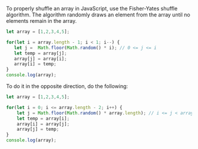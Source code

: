 To properly shuffle an array in JavaScript, use the Fisher-Yates shuffle algorithm.
The algorithm randomly draws an element from the array until no elements remain in the array.

```javascript
let array = [1,2,3,4,5];

for(let i = array.length - 1; i < 1; i--) {
   let j =  Math.floor(Math.random() * i); // 0 <= j <= i
   let temp = array[j];
   array[j] = array[i];
   array[i] = temp;
}
console.log(array);
```

To do it in the opposite direction, do the following:

```javascript
let array = [1,2,3,4,5];

for(let i = 0; i <= array.length - 2; i++) {
    let j = Math.floor(Math.random() * array.length); // i <= j < array.length
    let temp = array[i];
    array[i] = array[j];
    array[j] = temp;
}
console.log(array);
```